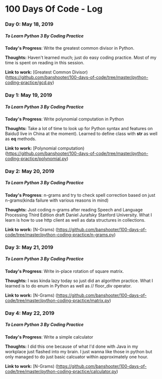 # 100 Days Of Code - Log

### Day 0: May 18, 2019
##### To Learn Python 3 By Coding Practice

**Today's Progress**: Write the greatest common divisor in Python.

**Thoughts:** Haven't learned much; just do easy coding practice.  Most of my time is spent on reading in this session.

**Link to work:** 
[Greatest Common Divisor) (https://github.com/banshooter/100-days-of-code/tree/master/python-coding-practice/gcd.py)


### Day 1: May 19, 2019
##### To Learn Python 3 By Coding Practice

**Today's Progress**: Write polynomial computation in Python

**Thoughts:** Take a lot of time to look up for Python syntax and features on Baidu(I live in China at the moment).  Learned to define class with __str__ as well as __eq__ methods.

**Link to work:** 
[Polynomial computation) (https://github.com/banshooter/100-days-of-code/tree/master/python-coding-practice/polynomial.py)


### Day 2: May 20, 2019
##### To Learn Python 3 By Coding Practice

**Today's Progress**: n-grams and try to check spell correction based on just n-grams(kinda failure with various reasons in mind)

**Thoughts:** Just coding n-grams after reading Speech and Language Processing Third Edition draft Daniel Jurafsky Stanford University.  What I learn is how to use http client as well as data structures in collections.

**Link to work:** 
[N-Grams) (https://github.com/banshooter/100-days-of-code/tree/master/python-coding-practice/n-grams.py)


### Day 3: May 21, 2019
##### To Learn Python 3 By Coding Practice

**Today's Progress**: Write in-place rotation of square matrix.

**Thoughts:** I was kinda lazy today so just did an algorithm practice.  What I learned is to do enum in Python as well as // floor_div operator.

**Link to work:** 
[N-Grams) (https://github.com/banshooter/100-days-of-code/tree/master/python-coding-practice/matrix.py)


### Day 4: May 22, 2019
##### To Learn Python 3 By Coding Practice

**Today's Progress**: Write a simple calculator 

**Thoughts:** I did this one because of what I'd done with Java in my workplace just flashed into my brain.  I just wanna like those in python but only managed to do just basic calcuator within approximately one hour.

**Link to work:** 
[N-Grams) (https://github.com/banshooter/100-days-of-code/tree/master/python-coding-practice/calculator.py)

